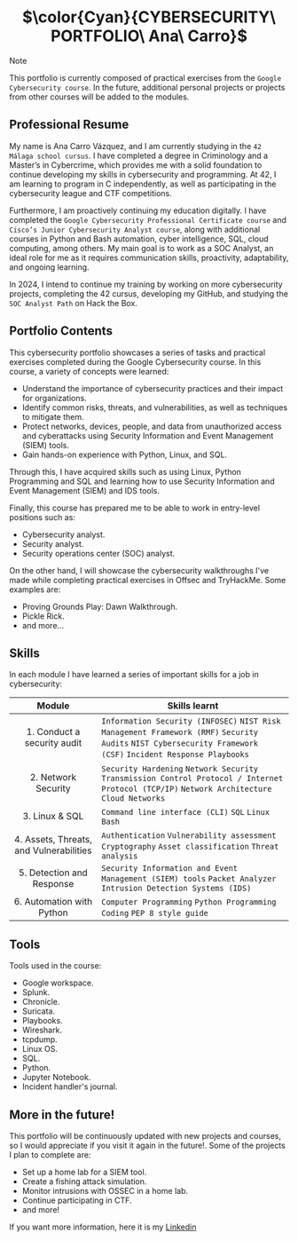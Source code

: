 <div align="center"> 
  
# $\color{Cyan}{CYBERSECURITY\ PORTFOLIO\ Ana\ Carro}$
</div>

> [!NOTE]  
> This portfolio is currently composed of practical exercises from the ```Google Cybersecurity course```. In the future, additional personal projects or projects from other courses will be added to the modules.

## Professional Resume

My name is Ana Carro Vázquez, and I am currently studying in the ```42 Málaga school cursus```. I have completed a degree in Criminology and a Master’s in Cybercrime, which provides me with a solid foundation to continue developing my skills in cybersecurity and programming. At 42, I am learning to program in C independently, as well as participating in the cybersecurity league and CTF competitions.

Furthermore, I am proactively continuing my education digitally. I have completed the ```Google Cybersecurity Professional Certificate course``` and ```Cisco’s Junior Cybersecurity Analyst course```, along with additional courses in Python and Bash automation, cyber intelligence, SQL, cloud computing, among others. My main goal is to work as a SOC Analyst, an ideal role for me as it requires communication skills, proactivity, adaptability, and ongoing learning.

In 2024, I intend to continue my training by working on more cybersecurity projects, completing the 42 cursus, developing my GitHub, and studying the ```SOC Analyst Path``` on Hack the Box.

## Portfolio Contents

This cybersecurity portfolio showcases a series of tasks and practical exercises completed during the Google Cybersecurity course. In this course, a variety of concepts were learned:
- Understand the importance of cybersecurity practices and their impact for organizations.
- Identify common risks, threats, and vulnerabilities, as well as techniques to mitigate them.
- Protect networks, devices, people, and data from unauthorized access and cyberattacks using Security Information and Event Management (SIEM) tools.
- Gain hands-on experience with Python, Linux, and SQL.

Through this, I have acquired skills such as using Linux, Python Programming and SQL and learning how to use Security Information and Event Management (SIEM) and IDS tools. 

Finally, this course has prepared me to be able to work in entry-level positions such as:
- Cybersecurity analyst.
- Security analyst.
- Security operations center (SOC) analyst.

On the other hand, I will showcase the cybersecurity walkthroughs I've made while completing practical exercises in Offsec and TryHackMe. Some examples are:
- Proving Grounds Play: Dawn Walkthrough.
- Pickle Rick.
- and more...

## Skills

In each module I have learned a series of important skills for a job in cybersecurity: 

| Module | Skills learnt |
| :---: | ------------- |
| 1. Conduct a security audit | ```Information Security (INFOSEC)``` ```NIST Risk Management Framework (RMF)``` ```Security Audits``` ```NIST Cybersecurity Framework (CSF)``` ```Incident Response Playbooks``` |
| 2. Network Security | ```Security Hardening``` ```Network Security``` ```Transmission Control Protocol / Internet Protocol (TCP/IP)``` ```Network Architecture``` ```Cloud Networks``` |
| 3. Linux & SQL | ```Command line interface (CLI)``` ```SQL``` ```Linux``` ```Bash``` |
| 4. Assets, Threats, and Vulnerabilities | ```Authentication``` ```Vulnerability assessment``` ```Cryptography``` ```Asset classification``` ```Threat analysis``` |
| 5. Detection and Response | ```Security Information and Event Management (SIEM) tools``` ```Packet Analyzer``` ```Intrusion Detection Systems (IDS)``` |
| 6. Automation with Python | ```Computer Programming``` ```Python Programming``` ```Coding``` ```PEP 8 style guide``` |

## Tools

Tools used in the course:
- Google workspace.
- Splunk.
- Chronicle.
- Suricata.
- Playbooks.
- Wireshark.
- tcpdump.
- Linux OS.
- SQL.
- Python.
- Jupyter Notebook.
- Incident handler's journal.

## More in the future!

This portfolio will be continuously updated with new projects and courses, so I would appreciate if you visit it again in the future!. Some of the projects I plan to complete are:
- Set up a home lab for a SIEM tool.
- Create a fishing attack simulation.
- Monitor intrusions with OSSEC in a home lab.
- Continue participating in CTF.
- and more!

If you want more information, here it is my [Linkedin](https://www.linkedin.com/in/ana-carro-/)
